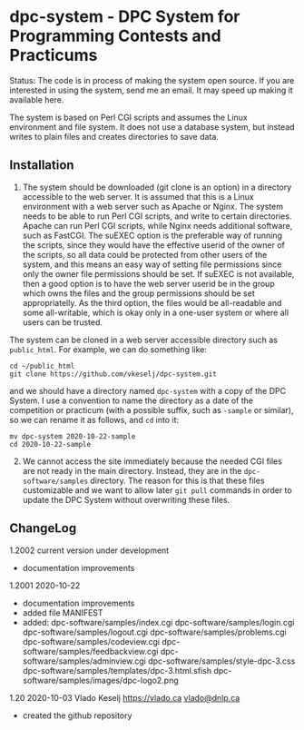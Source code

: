 # dpc-system - DPC System for Programming Contests and Practicums

Status: The code is in process of making the system open source.
 If you are interested in using the system, send me an email.  It may
 speed up making it available here.

The system is based on Perl CGI scripts and assumes the Linux environment
and file system.  It does not use a database system, but instead
writes to plain files and creates directories to save data.

## Installation

1. The system should be downloaded (git clone is an option) in a
directory accessible to the web server.  It is assumed that this is a
Linux environment with a web server such as Apache or Nginx.  The
system needs to be able to run Perl CGI scripts, and write to certain
directories.  Apache can run Perl CGI scripts, while Nginx needs
additional software, such as FastCGI.  The suEXEC option is the
preferable way of running the scripts, since they would have the
effective userid of the owner of the scripts, so all data could be
protected from other users of the system, and this means an easy way
of setting file permissions since only the owner file permissions
should be set.  If suEXEC is not available, then a good option is to
have the web server userid be in the group which owns the files and
the group permissions should be set appropriatelly.  As the third
option, the files would be all-readable and some all-writable, which
is okay only in a one-user system or where all users can be trusted.

The system can be cloned in a web server accessible directory such as
<code>public_html</code>.  For example, we can do something like:

    cd ~/public_html
    git clone https://github.com/vkeselj/dpc-system.git

and we should have a directory named <code>dpc-system</code> with a
copy of the DPC System.  I use a convention to name the directory as a
date of the competition or practicum (with a possible suffix, such as
<code>-sample</code> or similar), so we can rename it as follows, and
`cd` into it:

    mv dpc-system 2020-10-22-sample
    cd 2020-10-22-sample

2. We cannot access the site immediately because the needed CGI files
are not ready in the main directory.  Instead, they are in the
`dpc-software/samples` directory.  The reason for this is that these
files customizable and we want to allow later `git pull` commands in
order to update the DPC System without overwriting these files.

## ChangeLog

1.2002 current version under development
 - documentation improvements

1.2001 2020-10-22
 - documentation improvements
 - added file MANIFEST
 - added:
   dpc-software/samples/index.cgi
   dpc-software/samples/login.cgi
   dpc-software/samples/logout.cgi
   dpc-software/samples/problems.cgi
   dpc-software/samples/codeview.cgi
   dpc-software/samples/feedbackview.cgi
   dpc-software/samples/adminview.cgi
   dpc-software/samples/style-dpc-3.css
   dpc-software/samples/templates/dpc-3.html.sfish
   dpc-software/samples/images/dpc-logo2.png

1.20 2020-10-03 Vlado Keselj https://vlado.ca vlado@dnlp.ca
 - created the github repository
